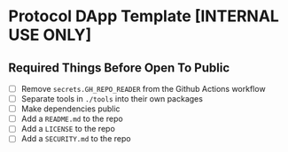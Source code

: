 # Protocol DApp Template [INTERNAL USE ONLY]

## Required Things Before Open To Public

- [ ] Remove `secrets.GH_REPO_READER` from the Github Actions workflow
- [ ] Separate tools in `./tools` into their own packages
- [ ] Make dependencies public
- [ ] Add a `README.md` to the repo
- [ ] Add a `LICENSE` to the repo
- [ ] Add a `SECURITY.md` to the repo
